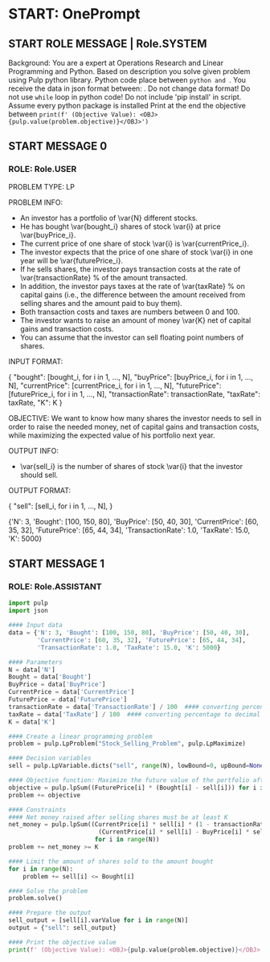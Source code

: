 # START: OnePrompt 
## START ROLE MESSAGE | Role.SYSTEM 
Background: You are a expert at Operations Research and Linear Programming and Python. Based on description you solve given problem using Pulp python library. Python code place between ```python and ```. You receive the data in json format between: <DATA></DATA>. Do not change data format! Do not use `while` loop in python code! Do not include 'pip install' in script. Assume every python package is installed Print at the end the objective between <OBJ></OBJ> `print(f' (Objective Value): <OBJ>{pulp.value(problem.objective)}</OBJ>')`  
## START MESSAGE 0 
### ROLE: Role.USER
<DESCRIPTION>
PROBLEM TYPE: LP

PROBLEM INFO: 

- An investor has a portfolio of \var{N} different stocks.
- He has bought \var{bought_i} shares of stock \var{i} at price \var{buyPrice_i}. 
- The current price of one share of stock \var{i} is \var{currentPrice_i}.
- The investor expects that the price of one share of stock \var{i} in one year will be \var{futurePrice_i}.
- If he sells shares, the investor pays transaction costs at the rate of \var{transactionRate} % of the amount transacted.
- In addition, the investor pays taxes at the rate of \var{taxRate} % on capital gains (i.e., the difference between the amount received from selling shares and the amount paid to buy them).
- Both transaction costs and taxes are numbers between 0 and 100.
- The investor wants to raise an amount of money \var{K} net of capital gains and transaction costs.
- You can assume that the investor can sell floating point numbers of shares.

INPUT FORMAT: 

{
    "bought": [bought_i, for i in 1, ..., N],
    "buyPrice": [buyPrice_i, for i in 1, ..., N],
    "currentPrice": [currentPrice_i, for i in 1, ..., N],
    "futurePrice": [futurePrice_i, for i in 1, ..., N],
    "transactionRate": transactionRate,
    "taxRate": taxRate,
    "K": K
}

OBJECTIVE: We want to know how many shares the investor needs to sell in order to raise the needed money, net of capital gains and transaction costs, while maximizing the expected value of his portfolio next year.

OUTPUT INFO:

- \var{sell_i} is the number of shares of stock \var{i} that the investor should sell.

OUTPUT FORMAT:

{
    "sell": [sell_i, for i in 1, ..., N],
}

</DESCRIPTION>
<DATA>
{'N': 3, 'Bought': [100, 150, 80], 'BuyPrice': [50, 40, 30], 'CurrentPrice': [60, 35, 32], 'FuturePrice': [65, 44, 34], 'TransactionRate': 1.0, 'TaxRate': 15.0, 'K': 5000}</DATA>


## START MESSAGE 1 
### ROLE: Role.ASSISTANT
```python
import pulp
import json

#### Input data
data = {'N': 3, 'Bought': [100, 150, 80], 'BuyPrice': [50, 40, 30], 
        'CurrentPrice': [60, 35, 32], 'FuturePrice': [65, 44, 34], 
        'TransactionRate': 1.0, 'TaxRate': 15.0, 'K': 5000}

#### Parameters
N = data['N']
Bought = data['Bought']
BuyPrice = data['BuyPrice']
CurrentPrice = data['CurrentPrice']
FuturePrice = data['FuturePrice']
transactionRate = data['TransactionRate'] / 100  #### converting percentage to decimal
taxRate = data['TaxRate'] / 100  #### converting percentage to decimal
K = data['K']

#### Create a linear programming problem
problem = pulp.LpProblem("Stock_Selling_Problem", pulp.LpMaximize)

#### Decision variables
sell = pulp.LpVariable.dicts("sell", range(N), lowBound=0, upBound=None)

#### Objective function: Maximize the future value of the portfolio after selling the shares
objective = pulp.lpSum((FuturePrice[i] * (Bought[i] - sell[i])) for i in range(N))
problem += objective

#### Constraints
#### Net money raised after selling shares must be at least K
net_money = pulp.lpSum((CurrentPrice[i] * sell[i] * (1 - transactionRate) - 
                         (CurrentPrice[i] * sell[i] - BuyPrice[i] * sell[i]) * taxRate) 
                        for i in range(N))
problem += net_money >= K

#### Limit the amount of shares sold to the amount bought
for i in range(N):
    problem += sell[i] <= Bought[i]

#### Solve the problem
problem.solve()

#### Prepare the output
sell_output = [sell[i].varValue for i in range(N)]
output = {"sell": sell_output}

#### Print the objective value
print(f' (Objective Value): <OBJ>{pulp.value(problem.objective)}</OBJ>')
```

